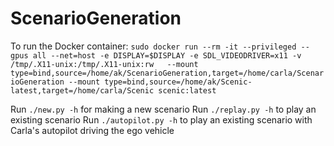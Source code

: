 # ScenarioGeneration

To run the Docker container:
`sudo docker run --rm -it --privileged --gpus all --net=host -e DISPLAY=$DISPLAY -e SDL_VIDEODRIVER=x11 -v /tmp/.X11-unix:/tmp/.X11-unix:rw   --mount type=bind,source=/home/ak/ScenarioGeneration,target=/home/carla/ScenarioGeneration --mount type=bind,source=/home/ak/Scenic-latest,target=/home/carla/Scenic scenic:latest`

Run `./new.py -h` for making a new scenario
Run `./replay.py -h` to play an existing scenario
Run `./autopilot.py -h` to play an existing scenario with Carla's autopilot driving the ego vehicle
